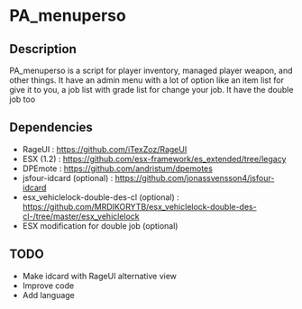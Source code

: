 # PA_menuperso

## Description

PA_menuperso is a script for player inventory, managed player weapon, and other things.
It have an admin menu with a lot of option like an item list for give it to you, a job list with grade list for change your job.
It have the double job too

## Dependencies

 - RageUI : https://github.com/iTexZoz/RageUI
 - ESX (1.2) : https://github.com/esx-framework/es_extended/tree/legacy
 - DPEmote : https://github.com/andristum/dpemotes
 - jsfour-idcard (optional) : https://github.com/jonassvensson4/jsfour-idcard
 - esx_vehiclelock-double-des-cl (optional) : https://github.com/MRDIKORYTB/esx_vehiclelock-double-des-cl-/tree/master/esx_vehiclelock
 - ESX modification for double job (optional)
 
 ## TODO
 - Make idcard with RageUI alternative view
 - Improve code
 - Add language
 